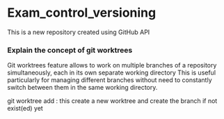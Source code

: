 # Exam_control_versioning
This is a new repository created using GitHub API


### Explain the concept of git worktrees

Git worktrees feature allows to work on multiple branches of a repository simultaneously, each in its own separate working directory
This is useful particularly for managing different branches without need to constantly switch between them in the same working directory.

git worktree add <path> <branch> : this create a new worktree and create the branch if not exist(ed) yet

